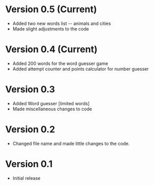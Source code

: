 # Version 0.5 (Current)
- Added two new words list -- animals and cities
- Made slight adjustments to the code
# Version 0.4 (Current)
- Added 200 words for the word guesser game
- Added attempt counter and points calculator for number guesser
# Version 0.3 
- Added Word guesser [limited words]
- Made miscellaneous changes to code
# Version 0.2
- Changed file name and made little changes to the code.
# Version 0.1
- Initial release